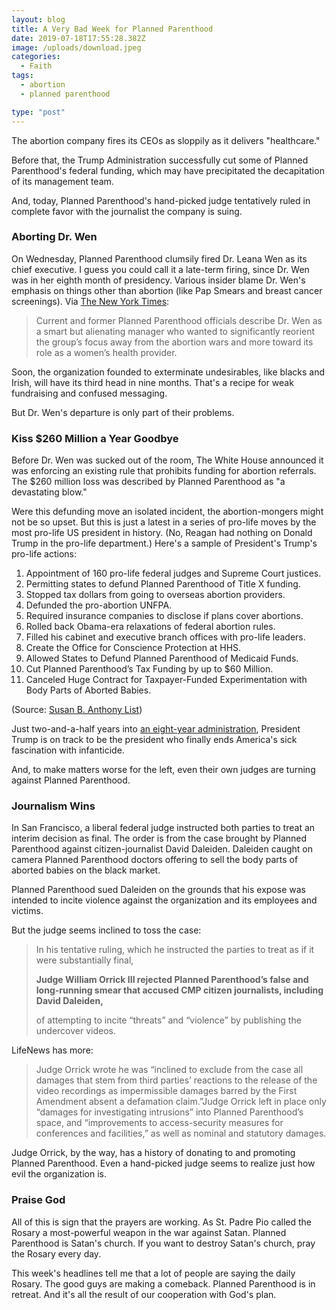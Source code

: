 ```yaml
---
layout: blog
title: A Very Bad Week for Planned Parenthood
date: 2019-07-18T17:55:28.382Z
image: /uploads/download.jpeg
categories:
  - Faith
tags:
  - abortion
  - planned parenthood

type: "post"
---
```

The abortion company fires its CEOs as sloppily as it delivers "healthcare." 

Before that, the Trump Administration successfully cut some of Planned Parenthood's federal funding, which may have precipitated the decapitation of its management team. 

And, today, Planned Parenthood's hand-picked judge tentatively ruled in complete favor with the journalist the company is suing. 

### Aborting Dr. Wen

On Wednesday, Planned Parenthood clumsily fired Dr. Leana Wen as its chief executive. I guess you could call it a late-term firing, since Dr. Wen was in her eighth month of presidency. Various insider blame Dr. Wen's emphasis on things other than abortion (like Pap Smears and breast cancer screenings). Via [The New York Times](https://www.nytimes.com/2019/07/17/us/politics/planned-parenthood-wen.html):

> Current and former Planned Parenthood officials describe Dr. Wen as a smart but alienating manager who wanted to significantly reorient the group’s focus away from the abortion wars and more toward its role as a women’s health provider.

Soon, the organization founded to exterminate undesirables, like blacks and Irish, will have its third head in nine months. That's a recipe for weak fundraising and confused messaging.

But Dr. Wen's departure is only part of their problems.

### Kiss $260 Million a Year Goodbye

Before Dr. Wen was sucked out of the room, The White House announced it was enforcing an existing rule that prohibits funding for abortion referrals. The $260 million loss was described by Planned Parenthood as "a devastating blow."

Were this defunding move an isolated incident, the abortion-mongers might not be so upset. But this is just a latest in a series of pro-life moves by the most pro-life US president in history. (No, Reagan had nothing on Donald Trump in the pro-life department.) Here's a sample of President's Trump's pro-life actions:

1. Appointment of 160 pro-life federal judges and Supreme Court justices.
2. Permitting states to defund Planned Parenthood of Title X funding.
3. Stopped tax dollars from going to overseas abortion providers.
4. Defunded the pro-abortion UNFPA.
5. Required insurance companies to disclose if plans cover abortions.
6. Rolled back Obama-era relaxations of federal abortion rules.
7. Filled his cabinet and executive branch offices with pro-life leaders.
8. Create the Office for Conscience Protection at HHS.
9. Allowed States to Defund Planned Parenthood of Medicaid Funds.
10. Cut Planned Parenthood’s Tax Funding by up to $60 Million.
11. Canceled Huge Contract for Taxpayer-Funded Experimentation with Body Parts of Aborted Babies.

(Source: [Susan B. Anthony List](https://www.sba-list.org/trump-pro-life-wins))

Just two-and-a-half years into [an eight-year administration](https://www.hennessysview.com/posts/2019/2019-07-17-yes-president-trump-will-win-re-election/), President Trump is on track to be the president who finally ends America's sick fascination with infanticide.

And, to make matters worse for the left, even their own judges are turning against Planned Parenthood.

### Journalism Wins

In San Francisco, a liberal federal judge instructed both parties to treat an interim decision as final. The order is from the case brought by Planned Parenthood against citizen-journalist David Daleiden. Daleiden caught on camera Planned Parenthood doctors offering to sell the body parts of aborted babies on the black market. 

Planned Parenthood sued Daleiden on the grounds that his expose was intended to incite violence against the organization and its employees and victims. 

But the judge seems inclined to toss the case:

> In his tentative ruling, which he instructed the parties to treat as if it were substantially final, 
>
> **Judge William Orrick III rejected Planned Parenthood’s false and long-running smear that accused CMP citizen journalists, including David Daleiden,**
>
>  of attempting to incite “threats” and “violence” by publishing the undercover videos.

LifeNews has more:

> Judge Orrick wrote he was “inclined to exclude from the case all damages that stem from third parties’ reactions to the release of the video recordings as impermissible damages barred by the First Amendment absent a defamation claim.”Judge Orrick left in place only “damages for investigating intrusions” into Planned Parenthood’s space, and “improvements to access-security measures for conferences and facilities,” as well as nominal and statutory damages.

Judge Orrick, by the way, has a history of donating to and promoting Planned Parenthood. Even a hand-picked judge seems to realize just how evil the organization is.

### Praise God

All of this is sign that the prayers are working. As St. Padre Pio called the Rosary a most-powerful weapon in the war against Satan. Planned Parenthood is Satan's church. If you want to destroy Satan's church, pray the Rosary every day. 

This week's headlines tell me that a lot of people are saying the daily Rosary. The good guys are making a comeback. Planned Parenthood is in retreat. And it's all the result of our cooperation with God's plan.
